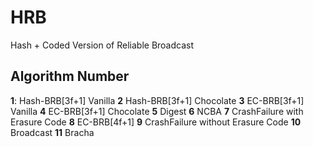 # HRB
Hash + Coded Version of Reliable Broadcast

## Algorithm Number
**1**: Hash-BRB[3f+1] Vanilla
**2**  Hash-BRB[3f+1] Chocolate
**3**  EC-BRB[3f+1]   Vanilla
**4**  EC-BRB[3f+1]   Chocolate
**5**  Digest 
**6**  NCBA
**7**  CrashFailure with Erasure Code
**8**  EC-BRB[4f+1]
**9**  CrashFailure without Erasure Code
**10** Broadcast
**11** Bracha
